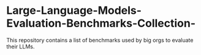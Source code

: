 # Large-Language-Models-Evaluation-Benchmarks-Collection-
This repository contains a list of benchmarks used by big orgs to evaluate their LLMs.
